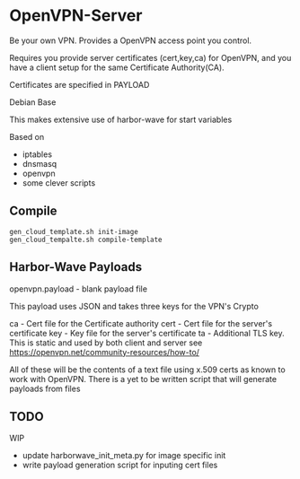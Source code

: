 OpenVPN-Server
==============
Be your own VPN. Provides a OpenVPN access point you control.

Requires you provide server certificates (cert,key,ca) for OpenVPN, and you
have a client setup for the same Certificate Authority(CA).

Certificates are specified in PAYLOAD

Debian Base

This makes extensive use of harbor-wave for start variables

Based on
- iptables
- dnsmasq
- openvpn
- some clever scripts

Compile
-------
```
gen_cloud_template.sh init-image
gen_cloud_tempalte.sh compile-template
```

Harbor-Wave Payloads
--------------------
openvpn.payload - blank payload file

This payload uses JSON and takes three keys for the VPN's Crypto

ca	- Cert file for the Certificate authority
cert	- Cert file for the server's certificate
key	- Key file for the server's certificate
ta	- Additional TLS key. This is static and used by both client and server
see https://openvpn.net/community-resources/how-to/

All of these will be the contents of a text file using x.509 certs as known to
work with OpenVPN. There is a yet to be written script that will generate
payloads from files 

TODO
----

WIP

* update harborwave\_init\_meta.py for image specific init
* write payload generation script for inputing cert files
